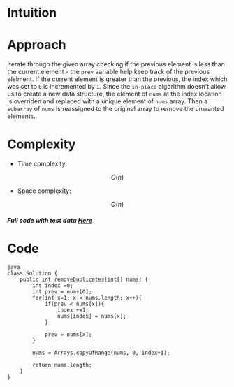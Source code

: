 # Intuition
<!-- Describe your first thoughts on how to solve this problem. -->

# Approach
Iterate through the given array checking if the previous element is less than the current element - the `prev` variable help keep track of the previous elelment. If the current element is greater than the previous, the index which was set to `0` is incremented by `1`. Since the `in-place` algorithm doesn't allow us to create a new data structure, the element of `nums` at the index location is overriden and replaced with a unique element of `nums` array. Then a `subarray` of `nums` is reassigned to the original array to remove the unwanted elements.

# Complexity
- Time complexity:
<!-- Add your time complexity here, e.g. $$O(n)$$ -->
$$O(n)$$

- Space complexity:
<!-- Add your space complexity here, e.g. $$O(n)$$ -->
$$O(n)$$

##### Full code with test data <a href="/RemoveDuplicates.java"> Here</a>

# Code
```
java
class Solution {
    public int removeDuplicates(int[] nums) {
        int index =0;
        int prev = nums[0];
        for(int x=1; x < nums.length; x++){
            if(prev < nums[x]){
                index +=1;
                nums[index] = nums[x];
            }

            prev = nums[x];
        }

        nums = Arrays.copyOfRange(nums, 0, index+1);

        return nums.length;
    }
}
```